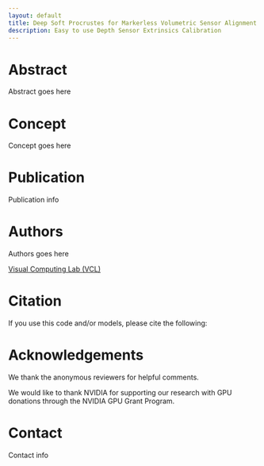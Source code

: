 ```yaml
---
layout: default
title: Deep Soft Procrustes for Markerless Volumetric Sensor Alignment
description: Easy to use Depth Sensor Extrinsics Calibration
---
```

# Abstract

Abstract goes here

# Concept
Concept goes here


# Publication
Publication info
# Authors
Authors goes here

[Visual Computing Lab (VCL)](https://vcl.iti.gr)

# Citation
If you use this code and/or models, please cite the following:

# Acknowledgements
We thank the anonymous reviewers for helpful comments.

We would like to thank NVIDIA for supporting our research with GPU donations through the NVIDIA GPU Grant Program.

# Contact
Contact info
